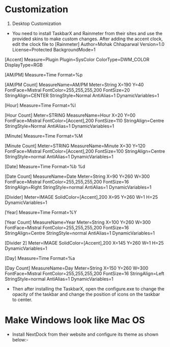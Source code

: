 # Customization
1) Desktop Customization
* You need to install TaskbarX and Rainmeter from their sites and use the provided skins to make custom changes. After adding the accent clock, edit the clock file to
[Rainmeter]
Author=Mohak Chhaparwal
Version=1.0
License=Protected
BackgroundMode=1

[Accent]
Measure=Plugin
Plugin=SysColor
ColorType=DWM_COLOR
DisplayType=RGB


[AM/PM]
Measure=Time
Format=%p

[AM/PM Count]
MeasureName=AM/PM
Meter=String
X=190
Y=40
FontFace=Mistral
FontColor=255,255,255,200
FontSize=20
StringAlign=CENTER
StringStyle=Normal
AntiAlias=1
DynamicVariables=1


[Hour]
Measure=Time
Format=%I

[Hour Count]
Meter=STRING
MeasureName=Hour
X=20
Y=00
FontFace=Mistral
FontColor=[Accent],200
FontSize=110
StringAlign=Centre
StringStyle=Normal
AntiAlias=1
DynamicVariables=1


[Minute]
Measure=Time
Format=%M

[Minute Count]
Meter=STRING
MeasureName=Minute
X=30
Y=120
FontFace=Mistral
FontColor=[Accent],200
FontSize=100
StringAlign=Centre
StringStyle=normal
AntiAlias=1
DynamicVariables=1


[Date]
Measure=Time
Format=%b %d

[Date Count]
MeasureName=Date
Meter=String
X=90
Y=260
W=300
FontFace=Mistral
FontColor=255,255,255,200
FontSize=16
StringAlign=Right
StringStyle=normal
AntiAlias=1
DynamicVariables=1


[Divider]
Meter=IMAGE
SolidColor=[Accent],200
X=95
Y=260
W=1
H=25
DynamicVariables=1


[Year]
Measure=Time
Format=%Y

[Year Count]
MeasureName=Year
Meter=String
X=100
Y=260
W=300
FontFace=Mistral
FontColor=255,255,255,200
FontSize=16
StringAlign=Centre
StringStyle=normal
AntiAlias=1
DynamicVariables=1


[Divider 2]
Meter=IMAGE
SolidColor=[Accent],200
X=145
Y=260
W=1
H=25
DynamicVariables=1


[Day]
Measure=Time
Format=%a
            
[Day Count]
MeasureName=Day
Meter=String
X=150
Y=260
W=300
FontFace=Mistral
FontColor=255,255,255,200
FontSize=16
StringAlign=Left
StringStyle=normal
AntiAlias=1
DynamicVariables=1

* Then after installing the TaskbarX, open the configure.exe to change the opacity of the taskbar and change the position of icons on the taskbar to center.
# Make Windows look like Mac OS
* Install NextDock from their website and configure its theme as shown below:-
